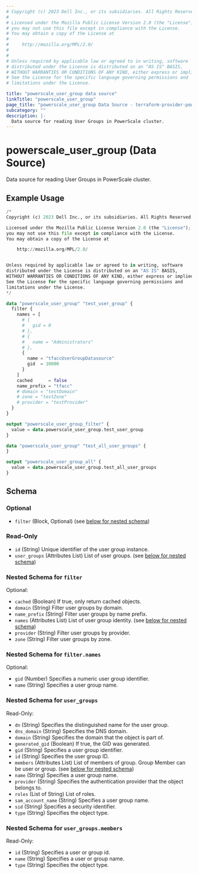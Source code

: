 ```yaml
---
# Copyright (c) 2023 Dell Inc., or its subsidiaries. All Rights Reserved.
#
# Licensed under the Mozilla Public License Version 2.0 (the "License");
# you may not use this file except in compliance with the License.
# You may obtain a copy of the License at
#
#     http://mozilla.org/MPL/2.0/
#
#
# Unless required by applicable law or agreed to in writing, software
# distributed under the License is distributed on an "AS IS" BASIS,
# WITHOUT WARRANTIES OR CONDITIONS OF ANY KIND, either express or implied.
# See the License for the specific language governing permissions and
# limitations under the License.

title: "powerscale_user_group data source"
linkTitle: "powerscale_user_group"
page_title: "powerscale_user_group Data Source - terraform-provider-powerscale"
subcategory: ""
description: |-
  Data source for reading User Groups in PowerScale cluster.
---
```


# powerscale_user_group (Data Source)

Data source for reading User Groups in PowerScale cluster.

## Example Usage

```terraform
/*
Copyright (c) 2023 Dell Inc., or its subsidiaries. All Rights Reserved.

Licensed under the Mozilla Public License Version 2.0 (the "License");
you may not use this file except in compliance with the License.
You may obtain a copy of the License at

    http://mozilla.org/MPL/2.0/


Unless required by applicable law or agreed to in writing, software
distributed under the License is distributed on an "AS IS" BASIS,
WITHOUT WARRANTIES OR CONDITIONS OF ANY KIND, either express or implied.
See the License for the specific language governing permissions and
limitations under the License.
*/

data "powerscale_user_group" "test_user_group" {
  filter {
    names = [
      # {
      #   gid = 0
      # },
      # {
      #   name = "Administrators"
      # },
      {
        name = "tfaccUserGroupDatasource"
        gid  = 10000
      }
    ]
    cached      = false
    name_prefix = "tfacc"
    # domain = "testDomain"
    # zone = "testZone"
    # provider = "testProvider"
  }
}

output "powerscale_user_group_filter" {
  value = data.powerscale_user_group.test_user_group
}

data "powerscale_user_group" "test_all_user_groups" {
}

output "powerscale_user_group_all" {
  value = data.powerscale_user_group.test_all_user_groups
}
```

<!-- schema generated by tfplugindocs -->
## Schema

### Optional

- `filter` (Block, Optional) (see [below for nested schema](#nestedblock--filter))

### Read-Only

- `id` (String) Unique identifier of the user group instance.
- `user_groups` (Attributes List) List of user groups. (see [below for nested schema](#nestedatt--user_groups))

<a id="nestedblock--filter"></a>
### Nested Schema for `filter`

Optional:

- `cached` (Boolean) If true, only return cached objects.
- `domain` (String) Filter user groups by domain.
- `name_prefix` (String) Filter user groups by name prefix.
- `names` (Attributes List) List of user group identity. (see [below for nested schema](#nestedatt--filter--names))
- `provider` (String) Filter user groups by provider.
- `zone` (String) Filter user groups by zone.

<a id="nestedatt--filter--names"></a>
### Nested Schema for `filter.names`

Optional:

- `gid` (Number) Specifies a numeric user group identifier.
- `name` (String) Specifies a user group name.



<a id="nestedatt--user_groups"></a>
### Nested Schema for `user_groups`

Read-Only:

- `dn` (String) Specifies the distinguished name for the user group.
- `dns_domain` (String) Specifies the DNS domain.
- `domain` (String) Specifies the domain that the object is part of.
- `generated_gid` (Boolean) If true, the GID was generated.
- `gid` (String) Specifies a user group identifier.
- `id` (String) Specifies the user group ID.
- `members` (Attributes List) List of members of group. Group Member can be user or group. (see [below for nested schema](#nestedatt--user_groups--members))
- `name` (String) Specifies a user group name.
- `provider` (String) Specifies the authentication provider that the object belongs to.
- `roles` (List of String) List of roles.
- `sam_account_name` (String) Specifies a user group name.
- `sid` (String) Specifies a security identifier.
- `type` (String) Specifies the object type.

<a id="nestedatt--user_groups--members"></a>
### Nested Schema for `user_groups.members`

Read-Only:

- `id` (String) Specifies a user or group id.
- `name` (String) Specifies a user or group name.
- `type` (String) Specifies the object type.
